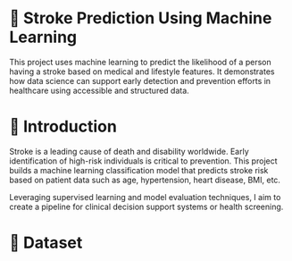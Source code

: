 # 🧠 Stroke Prediction Using Machine Learning
This project uses machine learning to predict the likelihood of a person having a stroke based on medical and lifestyle features. It demonstrates how data science can support early detection and prevention efforts in healthcare using accessible and structured data.


# 📌 Introduction
Stroke is a leading cause of death and disability worldwide. Early identification of high-risk individuals is critical to prevention. This project builds a machine learning classification model that predicts stroke risk based on patient data such as age, hypertension, heart disease, BMI, etc.

Leveraging supervised learning and model evaluation techniques, I aim to create a pipeline for clinical decision support systems or health screening.

# 🧾 Dataset




